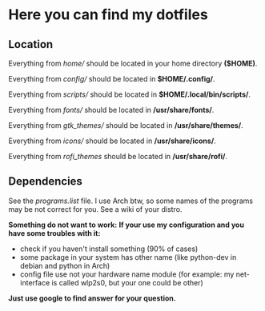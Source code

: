 # Here you can find my dotfiles

## Location
Everything from *home/* should be located in your home directory **($HOME)**.

Everything from *config/* should be located in **$HOME/.config/**.

Everything from *scripts/* should be located in **$HOME/.local/bin/scripts/**.

Everything from *fonts/* should be located in **/usr/share/fonts/**.

Everything from *gtk_themes/* should be located in **/usr/share/themes/**.

Everything from *icons/* should be located in **/usr/share/icons/**.

Everything from *rofi_themes* should be located in **/usr/share/rofi/**.


## Dependencies
See the *programs.list* file. I use Arch btw, so some names of the programs may be not correct for you. See a wiki of your distro.

**Something do not want to work:**
**If your use my configuration and you have some troubles with it:**
  * check if you haven't install something (90% of cases)
  * some package in your system has other name (like python-dev in debian and python in Arch)
  * config file use not your hardware name module (for example: my net-interface is called wlp2s0, but your one could be other)

**Just use google to find answer for your question.**

